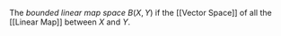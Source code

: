 The *bounded linear map space* $B(X, Y)$ if the [[Vector Space]] of all the [[Linear Map]] between $X$ and $Y$.